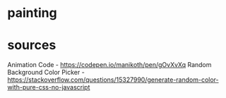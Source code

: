 # painting
 
# sources
Animation Code - https://codepen.io/manikoth/pen/gOvXvXq
Random Background Color Picker - https://stackoverflow.com/questions/15327990/generate-random-color-with-pure-css-no-javascript 